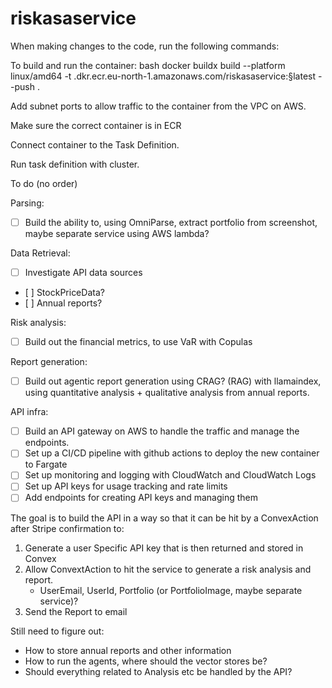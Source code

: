 # riskasaservice





When making changes to the code, run the following commands:

To build and run the container:
bash docker buildx build --platform linux/amd64 -t <id>.dkr.ecr.eu-north-1.amazonaws.com/riskasaservice:§latest --push .

Add subnet ports to allow traffic to the container from the VPC on AWS. 

Make sure the correct container is in ECR

Connect container to the Task Definition. 

Run task definition with cluster. 


To do (no order)

Parsing: 
- [ ] Build the ability to, using OmniParse, extract portfolio from screenshot, maybe separate service using AWS lambda?

Data Retrieval: 
- [ ] Investigate API data sources
-    [ ] StockPriceData?
-    [ ] Annual reports? 

Risk analysis:
- [ ] Build out the financial metrics, to use VaR with Copulas

Report generation: 
- [ ] Build out agentic report generation using CRAG? (RAG) with llamaindex, using quantitative analysis + qualitative analysis from annual reports. 

API infra:
- [ ] Build an API gateway on AWS to handle the traffic and manage the endpoints. 
- [ ] Set up a CI/CD pipeline with github actions to deploy the new container to Fargate
- [ ] Set up monitoring and logging with CloudWatch and CloudWatch Logs
- [ ] Set up API keys for usage tracking and rate limits
- [ ] Add endpoints for creating API keys and managing them 

The goal is to build the API in a way so that it can be hit by a ConvexAction after Stripe confirmation to: 
1. Generate a user Specific API key that is then returned and stored in Convex 
2. Allow ConvextAction to hit the service to generate a risk analysis and report. 
    - UserEmail, UserId, Portfolio (or PortfolioImage, maybe separate service)? 
3. Send the Report to email

Still need to figure out: 
- How to store annual reports and other information
- How to run the agents, where should the vector stores be? 
- Should everything related to Analysis etc be handled by the API? 



